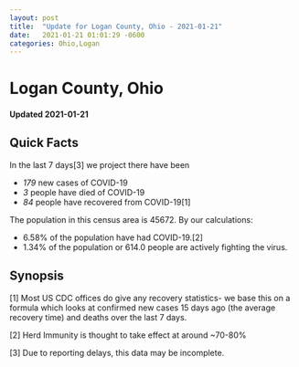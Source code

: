 ```yaml
---
layout: post
title:  "Update for Logan County, Ohio - 2021-01-21"
date:   2021-01-21 01:01:29 -0600
categories: Ohio,Logan
---
```


# Logan County, Ohio
#### Updated 2021-01-21

## Quick Facts

In the last 7 days[3] we project there have been
- *179* new cases of COVID-19
- *3* people have died of COVID-19
- *84* people have recovered from COVID-19[1]

The population in this census area is 45672. By our calculations:
- 6.58% of the population have had COVID-19.[2]
- 1.34% of the population or 614.0 people are actively fighting the virus.

## Synopsis




[1] Most US CDC offices do give any recovery statistics- we base this on a formula which looks at confirmed new cases
15 days ago (the average recovery time) and deaths over the last 7 days.

[2] Herd Immunity is thought to take effect at around ~70-80%

[3] Due to reporting delays, this data may be incomplete.
 
    